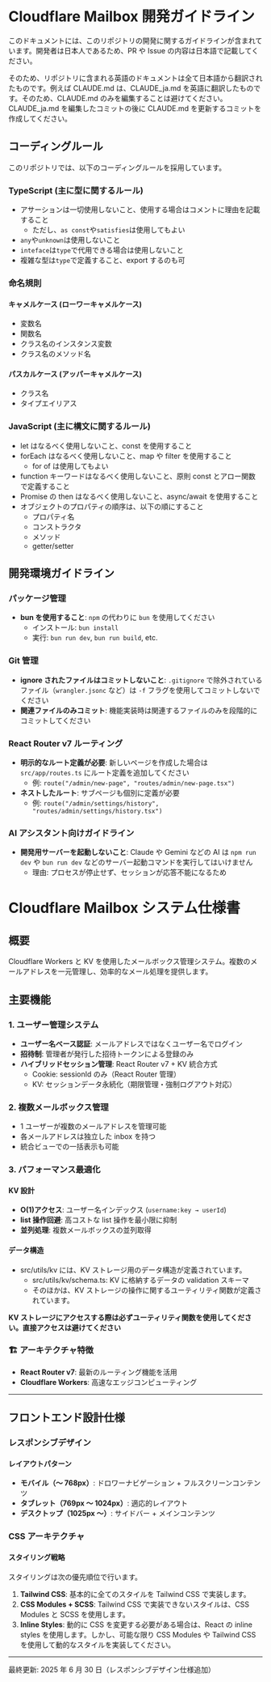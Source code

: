 # Cloudflare Mailbox 開発ガイドライン

このドキュメントには、このリポジトリの開発に関するガイドラインが含まれています。開発者は日本人であるため、PR や Issue の内容は日本語で記載してください。

そのため、リポジトリに含まれる英語のドキュメントは全て日本語から翻訳されたものです。例えば CLAUDE.md は、CLAUDE_ja.md を英語に翻訳したものです。そのため、CLAUDE.md のみを編集することは避けてください。CLAUDE_ja.md を編集したコミットの後に CLAUDE.md を更新するコミットを作成してください。

## コーディングルール

このリポジトリでは、以下のコーディングルールを採用しています。

### TypeScript (主に型に関するルール)

- アサーションは一切使用しないこと、使用する場合はコメントに理由を記載すること
  - ただし、`as const`や`satisfies`は使用してもよい
- `any`や`unknown`は使用しないこと
- `inteface`は`type`で代用できる場合は使用しないこと
- 複雑な型は`type`で定義すること、export するのも可

### 命名規則

#### キャメルケース (ローワーキャメルケース)

- 変数名
- 関数名
- クラス名のインスタンス変数
- クラス名のメソッド名

#### パスカルケース (アッパーキャメルケース)

- クラス名
- タイプエイリアス

### JavaScript (主に構文に関するルール)

- let はなるべく使用しないこと、const を使用すること
- forEach はなるべく使用しないこと、map や filter を使用すること
  - for of は使用してもよい
- function キーワードはなるべく使用しないこと、原則 const とアロー関数で定義すること
- Promise の then はなるべく使用しないこと、async/await を使用すること
- オブジェクトのプロパティの順序は、以下の順にすること
  - プロパティ名
  - コンストラクタ
  - メソッド
  - getter/setter

## 開発環境ガイドライン

### パッケージ管理

- **bun を使用すること**: `npm` の代わりに `bun` を使用してください
  - インストール: `bun install`
  - 実行: `bun run dev`, `bun run build`, etc.

### Git 管理

- **ignore されたファイルはコミットしないこと**: `.gitignore` で除外されているファイル（`wrangler.jsonc` など）は `-f` フラグを使用してコミットしないでください
- **関連ファイルのみコミット**: 機能実装時は関連するファイルのみを段階的にコミットしてください

### React Router v7 ルーティング

- **明示的なルート定義が必要**: 新しいページを作成した場合は `src/app/routes.ts` にルート定義を追加してください
  - 例: `route("/admin/new-page", "routes/admin/new-page.tsx")`
- **ネストしたルート**: サブページも個別に定義が必要
  - 例: `route("/admin/settings/history", "routes/admin/settings/history.tsx")`

### AI アシスタント向けガイドライン

- **開発用サーバーを起動しないこと**: Claude や Gemini などの AI は `npm run dev` や `bun run dev` などのサーバー起動コマンドを実行してはいけません
  - 理由: プロセスが停止せず、セッションが応答不能になるため

# Cloudflare Mailbox システム仕様書

## 概要

Cloudflare Workers と KV を使用したメールボックス管理システム。複数のメールアドレスを一元管理し、効率的なメール処理を提供します。

## 主要機能

### 1. ユーザー管理システム

- **ユーザー名ベース認証**: メールアドレスではなくユーザー名でログイン
- **招待制**: 管理者が発行した招待トークンによる登録のみ
- **ハイブリッドセッション管理**: React Router v7 + KV 統合方式
  - Cookie: sessionId のみ（React Router 管理）
  - KV: セッションデータ永続化（期限管理・強制ログアウト対応）

### 2. 複数メールボックス管理

- 1 ユーザーが複数のメールアドレスを管理可能
- 各メールアドレスは独立した inbox を持つ
- 統合ビューでの一括表示も可能

### 3. パフォーマンス最適化

#### KV 設計

- **O(1)アクセス**: ユーザー名インデックス (`username:key → userId`)
- **list 操作回避**: 高コストな list 操作を最小限に抑制
- **並列処理**: 複数メールボックスの並列取得

#### データ構造

- src/utils/kv には、KV ストレージ用のデータ構造が定義されています。
  - src/utils/kv/schema.ts: KV に格納するデータの validation スキーマ
  - そのほかは、KV ストレージの操作に関するユーティリティ関数が定義されています。

**KV ストレージにアクセスする際は必ずユーティリティ関数を使用してください。直接アクセスは避けてください**

### 🏗️ アーキテクチャ特徴

- **React Router v7**: 最新のルーティング機能を活用
- **Cloudflare Workers**: 高速なエッジコンピューティング

---

## フロントエンド設計仕様

### レスポンシブデザイン

#### レイアウトパターン

- **モバイル（～ 768px）**: ドロワーナビゲーション + フルスクリーンコンテンツ
- **タブレット（769px ～ 1024px）**: 適応的レイアウト
- **デスクトップ（1025px ～）**: サイドバー + メインコンテンツ

### CSS アーキテクチャ

#### スタイリング戦略

スタイリングは次の優先順位で行います。

1. **Tailwind CSS**: 基本的に全てのスタイルを Tailwind CSS で実装します。
2. **CSS Modules + SCSS**: Tailwind CSS で実装できないスタイルは、CSS Modules と SCSS を使用します。
3. **Inline Styles**: 動的に CSS を変更する必要がある場合は、React の inline styles を使用します。しかし、可能な限り CSS Modules や Tailwind CSS を使用して動的なスタイルを実装してください。

---

最終更新: 2025 年 6 月 30 日（レスポンシブデザイン仕様追加）
